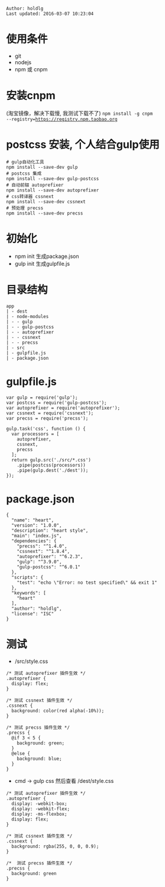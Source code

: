 ```
Author: holdlg
Last updated: 2016-03-07 10:23:04
```

# 使用条件
- git
- nodejs
- npm 或 cnpm

# 安装cnpm
(淘宝镜像，解决下载慢, 我测试下载不了)
<code>npm install -g cnpm --registry=https://registry.npm.taobao.org</code>

# postcss 安装, 个人结合gulp使用
```
# gulp自动化工具
npm install --save-dev gulp
# postcss 集成
npm install --save-dev gulp-postcss
# 自动前辍 autoprefixer
npm install --save-dev autoprefixer
# css转译器 cssnext
npm install --save-dev cssnext
# 预处理 precss
npm install --save-dev precss
```

# 初始化
 - npm init  生成package.json
 - gulp init 生成gulpfile.js


# 目录结构
```
app
| - dest
| - node-modules
| - - gulp
| - - gulp-postcss
| - - autoprefixer
| - - cssnext
| - - precss
| - src
| - gulpfile.js
| - package.json
```


# gulpfile.js
```
var gulp = require('gulp');
var postcss = require('gulp-postcss');
var autoprefixer = require('autoprefixer');
var cssnext = require('cssnext');
var precss = require('precss');

gulp.task('css', function () {
  var processors = [
    autoprefixer,
    cssnext,
    precss
  ];
  return gulp.src('./src/*.css')
    .pipe(postcss(processors))
    .pipe(gulp.dest('./dest'));
});
```

# package.json
```
{
  "name": "heart",
  "version": "1.0.0",
  "description": "heart style",
  "main": "index.js",
  "dependencies": {
    "precss": "^1.4.0",
    "cssnext": "^1.8.4",
    "autoprefixer": "^6.2.3",
    "gulp": "^3.9.0",
    "gulp-postcss": "^6.0.1"
  },
  "scripts": {
    "test": "echo \"Error: no test specified\" && exit 1"
  },
  "keywords": [
    "heart"
  ],
  "author": "holdlg",
  "license": "ISC"
}
```

# 测试
- /src/style.css
```
/* 测试 autoprefixer 插件生效 */
.autoprefixer {
  display: flex;
}

/* 测试 cssnext 插件生效 */
.cssnext {
  background: color(red alpha(-10%));
}

/* 测试 precss 插件生效 */
.precss {
  @if 3 < 5 {
    background: green;
  }
  @else {
    background: blue;
  }
}
```

- cmd -> gulp css 然后查看 /dest/style.css
```
/* 测试 autoprefixer 插件生效 */
.autoprefixer {
  display: -webkit-box;
  display: -webkit-flex;
  display: -ms-flexbox;
  display: flex;
}
 
/* 测试 cssnext 插件生效 */
.cssnext {
  background: rgba(255, 0, 0, 0.9);
}
 
/*  测试 precss 插件生效 */
.precss {
  background: green
}
```